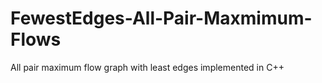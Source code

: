 # FewestEdges-All-Pair-Maxmimum-Flows
 All pair maximum flow graph with least edges implemented in C++
